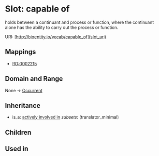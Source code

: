 # Slot: capable of


holds between a continuant and process or function, where the continuant alone has the ability to carry out the process or function.

URI: [http://bioentity.io/vocab/capable_of](slot_uri)
## Mappings

 * [RO:0002215](http://purl.obolibrary.org/obo/RO_0002215)
## Domain and Range

None -> [Occurrent](Occurrent.md)
## Inheritance

 *  is_a: [actively involved in](actively_involved_in.md) *subsets*: (translator_minimal)
## Children

## Used in

